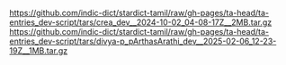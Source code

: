 https://github.com/indic-dict/stardict-tamil/raw/gh-pages/ta-head/ta-entries_dev-script/tars/crea_dev__2024-10-02_04-08-17Z__2MB.tar.gz  
https://github.com/indic-dict/stardict-tamil/raw/gh-pages/ta-head/ta-entries_dev-script/tars/divya-p_pArthasArathi_dev__2025-02-06_12-23-19Z__1MB.tar.gz  
